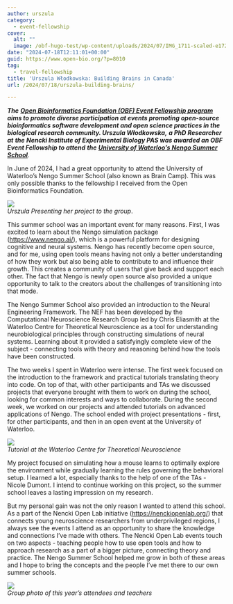 ```yaml
---
author: urszula
category:
  - event-fellowship
cover:
  alt: ""
  image: /obf-hugo-test/wp-content/uploads/2024/07/IMG_1711-scaled-e1721777799623.jpg
date: "2024-07-18T12:11:01+00:00"
guid: https://www.open-bio.org/?p=8010
tag:
  - travel-fellowship
title: 'Urszula Włodkowska: Building Brains in Canada'
url: /2024/07/18/urszula-building-brains/

---
```

**_The_** [**_Open Bioinformatics Foundation (OBF) Event Fellowship program_**](/obf-hugo-test/travel-awards) **_aims to promote diverse participation at events promoting open-source bioinformatics software development and open science practices in the biological research community. Urszula Włodkowska,_** _**a PhD Researcher at**_ _**the**_ **_Nencki Institute of Experimental Biology PAS was awarded an OBF Event Fellowship to attend_** _**the**_ **_[University of Waterloo’s Nengo Summer School](https://www.nengo.ai/summer-school/)_**.

In June of 2024, I had a great opportunity to attend the University of Waterloo’s Nengo Summer School (also known as Brain Camp). This was only possible thanks to the fellowship I received from the Open Bioinformatics Foundation.

![](/obf-hugo-test/wp-content/uploads/2024/07/IMG_1711-scaled.jpg)  
_Urszula_ _Presenting her project to the group_.


This summer school was an important event for many reasons. First, I was excited to learn about the Nengo simulation package (https://www.nengo.ai/), which is a powerful platform for designing cognitive and neural systems. Nengo has recently become open source, and for me, using open tools means having not only a better understanding of how they work but also being able to contribute to and influence their growth. This creates a community of users that give back and support each other. The fact that Nengo is newly open source also provided a unique opportunity to talk to the creators about the challenges of transitioning into that mode.


The Nengo Summer School also provided an introduction to the Neural Engineering Framework. The NEF has been developed by the Computational Neuroscience Research Group led by Chris Eliasmith at the Waterloo Centre for Theoretical Neuroscience as a tool for understanding neurobiological principles through constructing simulations of neural systems. Learning about it provided a satisfyingly complete view of the subject - connecting tools with theory and reasoning behind how the tools have been constructed.  


The two weeks I spent in Waterloo were intense. The first week focused on the introduction to the framework and practical tutorials translating theory into code. On top of that, with other participants and TAs we discussed projects that everyone brought with them to work on during the school, looking for common interests and ways to collaborate. During the second week, we worked on our projects and attended tutorials on advanced applications of Nengo. The school ended with project presentations - first, for other participants, and then in an open event at the University of Waterloo.  

![](/obf-hugo-test/wp-content/uploads/2024/07/IMG_1563-scaled.jpg)  
_Tutorial at the Waterloo Centre for Theoretical Neuroscience_

My project focused on simulating how a mouse learns to optimally explore the environment while gradually learning the rules governing the behavioral setup. I learned a lot, especially thanks to the help of one of the TAs - Nicole Dumont. I intend to continue working on this project, so the summer school leaves a lasting impression on my research.

But my personal gain was not the only reason I wanted to attend this school. As a part of the Nencki Open Lab initiative (https://nenckiopenlab.org/) that connects young neuroscience researchers from underprivileged regions, I always see the events I attend as an opportunity to share the knowledge and connections I’ve made with others. The Nencki Open Lab events touch on two aspects - teaching people how to use open tools and how to approach research as a part of a bigger picture, connecting theory and practice. The Nengo Summer School helped me grow in both of these areas and I hope to bring the concepts and the people I’ve met there to our own summer schools.

![](/obf-hugo-test/wp-content/uploads/2024/07/IMG_1518-scaled.jpg)  
_Group photo of this year’s attendees and teachers_
